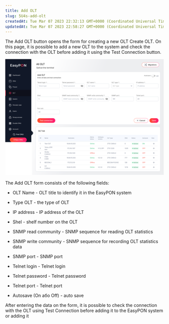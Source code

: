 ```yaml
---
title: Add OLT
slug: 5U4s-add-olt
createdAt: Tue Mar 07 2023 22:32:13 GMT+0000 (Coordinated Universal Time)
updatedAt: Tue Mar 07 2023 22:58:27 GMT+0000 (Coordinated Universal Time)
---
```


The Add OLT button opens the form for creating a new OLT Create OLT. On this page, it is possible to add a new OLT to the system and check the connection with the OLT before adding it using the Test Connection button.

![Add OLT form](.gitbook/assets/WBMIZOzWHg_wssMRRFsyy_image.png)

The Add OLT form consists of the following fields:

*   OLT Name - OLT title to identify it in the EasyPON system

*   Type OLT - the type of OLT

*   IP address - IP address of the OLT

*   Shel - shelf number on the OLT

*   SNMP read community - SNMP sequence for reading OLT statistics

*   SNMP write community - SNMP sequence for recording OLT statistics data

*   SNMP port - SNMP port

*   Telnet login - Telnet login

*   Telnet password - Telnet password

*   Telnet port - Telnet port

*   Autosave (On або Off) - auto save

After entering the data on the form, it is possible to check the connection with the OLT using Test Connection before adding it to the EasyPON system or adding it

